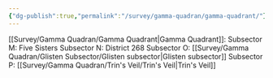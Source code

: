 ```yaml
---
{"dg-publish":true,"permalink":"/survey/gamma-quadran/gamma-quadrant/"}
---
```


[[Survey/Gamma Quadran/Gamma Quadrant\|Gamma Quadrant]]:
	Subsector M: Five Sisters
	Subsector N: District 268
	Subsector O: [[Survey/Gamma Quadran/Glisten Subsector/Glisten subsector\|Glisten subsector]]
	Subsector P: [[Survey/Gamma Quadran/Trin's Veil/Trin's Veil\|Trin's Veil]]
	